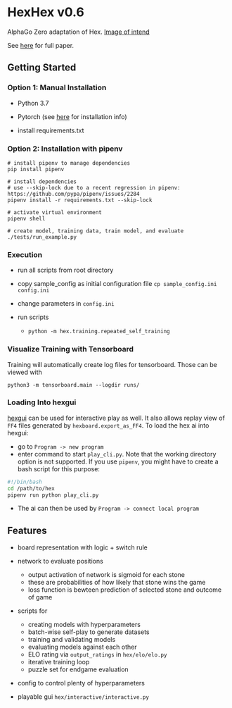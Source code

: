 # HexHex v0.6

AlphaGo Zero adaptation of Hex. [Image of intend](https://user-images.githubusercontent.com/33026629/32346749-47b65b36-c049-11e7-9bac-08bc42cf9dae.png)

See [here](https://www.gwern.net/docs/rl/2017-silver.pdf) for full paper.


## Getting Started

### Option 1: Manual Installation

* Python 3.7

* Pytorch (see [here](https://pytorch.org/get-started/locally/) for installation info)

* install requirements.txt

### Option 2: Installation with pipenv

```
# install pipenv to manage dependencies
pip install pipenv 

# install dependencies
# use --skip-lock due to a recent regression in pipenv: https://github.com/pypa/pipenv/issues/2284
pipenv install -r requirements.txt --skip-lock

# activate virtual environment
pipenv shell 

# create model, training data, train model, and evaluate
./tests/run_example.py
```

### Execution

* run all scripts from root directory

* copy sample_config as initial configuration file `cp sample_config.ini config.ini`

* change parameters in `config.ini`

* run scripts
    - `python -m hex.training.repeated_self_training`

### Visualize Training with Tensorboard
Training will automatically create log files for tensorboard.
Those can be viewed with

`python3 -m tensorboard.main --logdir runs/`

### Loading Into hexgui
[hexgui](https://github.com/ryanbhayward/hexgui) can be used for interactive play as well.
It also allows replay view of `FF4` files generated by `hexboard.export_as_FF4`.
To load the hex ai into hexgui:
- go to `Program -> new program`
- enter command to start `play_cli.py`. Note that the working directory option is not supported. 
If you use `pipenv`, you might have to create a bash script for this purpose:
```bash
#!/bin/bash
cd /path/to/hex
pipenv run python play_cli.py
```
- The ai can then be used by `Program -> connect local program`

## Features

* board representation with logic + switch rule

* network to evaluate positions
  * output activation of network is sigmoid for each stone
  * these are probabilities of how likely that stone wins the game
  * loss function is bewteen prediction of selected stone and outcome of game

* scripts for
  * creating models with hyperparameters
  * batch-wise self-play to generate datasets
  * training and validating models
  * evaluating models against each other
  * ELO rating via `output_ratings` in `hex/elo/elo.py`
  * iterative training loop
  * puzzle set for endgame evaluation

* config to control plenty of hyperparameters

* playable gui `hex/interactive/interactive.py`
